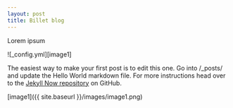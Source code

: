 ```yaml
---
layout: post
title: Billet blog
---
```


Lorem ipsum

![_config.yml][image1]

The easiest way to make your first post is to edit this one. Go into /_posts/ and update the Hello World markdown file. For more instructions head over to the [Jekyll Now repository](https://github.com/barryclark/jekyll-now) on GitHub.


[image1]({{ site.baseurl }}/images/image1.png)
